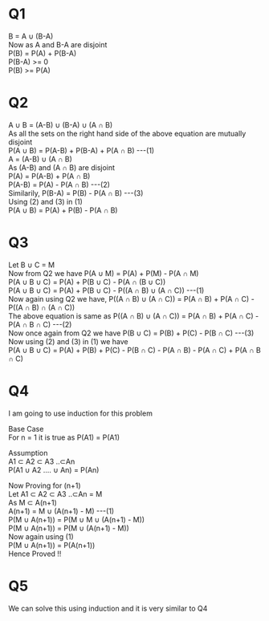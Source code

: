 # Q1  
B = A ∪ (B-A)  
Now as A and B-A are disjoint  
P(B) = P(A) + P(B-A)  
P(B-A) >= 0  
P(B) >= P(A)  
# Q2  
A ∪ B = (A-B) ∪ (B-A) ∪ (A ∩ B)  
As all the sets on the right hand side of the above equation are mutually disjoint  
P(A ∪ B) = P(A-B) + P(B-A) + P(A ∩ B) ---(1)   
A = (A-B) ∪ (A ∩ B)  
As (A-B) and (A ∩ B) are disjoint  
P(A) = P(A-B) + P(A ∩ B)  
P(A-B) = P(A) - P(A ∩ B) ---(2)  
Similarily, P(B-A) = P(B) - P(A ∩ B) ---(3)  
Using (2) and (3) in (1)  
P(A ∪ B) = P(A) + P(B) - P(A ∩ B)  
# Q3  
Let B ∪ C = M  
Now from Q2 we have P(A ∪ M) = P(A) + P(M) - P(A ∩ M)  
P(A ∪ B ∪ C) = P(A) + P(B ∪ C) - P(A ∩ (B ∪ C))  
P(A ∪ B ∪ C) = P(A) + P(B ∪ C) - P((A ∩ B) ∪ (A ∩ C)) ---(1)  
Now again using Q2 we have, P((A ∩ B) ∪ (A ∩ C)) = P(A ∩ B) + P(A ∩ C) - P((A ∩ B) ∩ (A ∩ C))    
The above equation is same as P((A ∩ B) ∪ (A ∩ C)) = P(A ∩ B) + P(A ∩ C) - P(A ∩ B ∩ C) ---(2)  
Now once again from Q2 we have P(B ∪ C) = P(B) + P(C) - P(B ∩ C) ---(3)  
Now using (2) and (3) in (1) we have  
P(A ∪ B ∪ C) = P(A) + P(B) + P(C) - P(B ∩ C) - P(A ∩ B) - P(A ∩ C) + P(A ∩ B ∩ C)  
# Q4  
I am going to use induction for this problem  
  
Base Case  
For n = 1 it is true as P(A1) = P(A1)  

Assumption  
A1 ⊂ A2 ⊂ A3 ..⊂An  
P(A1 ∪ A2 .... ∪ An) = P(An)  
  
Now Proving for (n+1)  
Let A1 ⊂ A2 ⊂ A3 ..⊂An = M  
As M ⊂ A(n+1)  
A(n+1) = M ∪ (A(n+1) - M) ---(1)  
P(M ∪ A(n+1)) = P(M ∪ M ∪ (A(n+1) - M))  
P(M ∪ A(n+1)) = P(M ∪ (A(n+1) - M))  
Now again using (1)  
P(M ∪ A(n+1)) = P(A(n+1))  
Hence Proved !!  
# Q5  
We can solve this using induction and it is very similar to Q4
